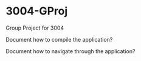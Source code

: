 # 3004-GProj
Group Project for 3004

Document how to compile the application?

Document how to navigate through the application?
